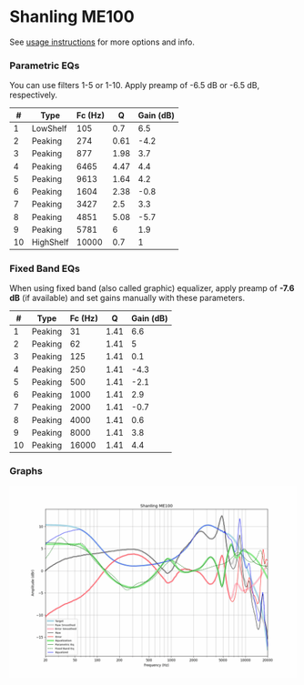 # Shanling ME100
See [usage instructions](https://github.com/jaakkopasanen/AutoEq#usage) for more options and info.

### Parametric EQs
You can use filters 1-5 or 1-10. Apply preamp of -6.5 dB or -6.5 dB, respectively.

|   # | Type      |   Fc (Hz) |    Q |   Gain (dB) |
|-----|-----------|-----------|------|-------------|
|   1 | LowShelf  |       105 | 0.7  |         6.5 |
|   2 | Peaking   |       274 | 0.61 |        -4.2 |
|   3 | Peaking   |       877 | 1.98 |         3.7 |
|   4 | Peaking   |      6465 | 4.47 |         4.4 |
|   5 | Peaking   |      9613 | 1.64 |         4.2 |
|   6 | Peaking   |      1604 | 2.38 |        -0.8 |
|   7 | Peaking   |      3427 | 2.5  |         3.3 |
|   8 | Peaking   |      4851 | 5.08 |        -5.7 |
|   9 | Peaking   |      5781 | 6    |         1.9 |
|  10 | HighShelf |     10000 | 0.7  |         1   |

### Fixed Band EQs
When using fixed band (also called graphic) equalizer, apply preamp of **-7.6 dB** (if available) and set gains manually with these parameters.

|   # | Type    |   Fc (Hz) |    Q |   Gain (dB) |
|-----|---------|-----------|------|-------------|
|   1 | Peaking |        31 | 1.41 |         6.6 |
|   2 | Peaking |        62 | 1.41 |         5   |
|   3 | Peaking |       125 | 1.41 |         0.1 |
|   4 | Peaking |       250 | 1.41 |        -4.3 |
|   5 | Peaking |       500 | 1.41 |        -2.1 |
|   6 | Peaking |      1000 | 1.41 |         2.9 |
|   7 | Peaking |      2000 | 1.41 |        -0.7 |
|   8 | Peaking |      4000 | 1.41 |         0.6 |
|   9 | Peaking |      8000 | 1.41 |         3.8 |
|  10 | Peaking |     16000 | 1.41 |         4.4 |

### Graphs
![](./Shanling%20ME100.png)
